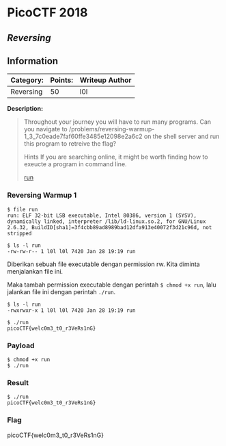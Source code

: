 # __PicoCTF 2018__ 
## _Reversing_

## Information
**Category:** | **Points:** | **Writeup Author**
--- | --- | ---
Reversing | 50 | l0l

**Description:** 

>  Throughout your journey you will have to run many programs. Can you navigate to /problems/reversing-warmup-1_3_7c0eade7faf60ffe3485e12098e2a6c2 on the shell server and run this program to retreive the flag? 
>
>
> Hints
> If you are searching online, it might be worth finding how to exeucte a program in command line.
>
> [run](./run)

### Reversing Warmup 1
```
$ file run 
run: ELF 32-bit LSB executable, Intel 80386, version 1 (SYSV), dynamically linked, interpreter /lib/ld-linux.so.2, for GNU/Linux 2.6.32, BuildID[sha1]=3f4cbb89ad8989bad12dfa913e40072f3d21c96d, not stripped
```

```
$ ls -l run 
-rw-rw-r-- 1 l0l l0l 7420 Jan 28 19:19 run
```

Diberikan sebuah file executable dengan permission rw. Kita diminta menjalankan file ini. 

Maka tambah permission executable dengan perintah `$ chmod +x run`, lalu jalankan file ini dengan perintah `./run`.

```
$ ls -l run
-rwxrwxr-x 1 l0l l0l 7420 Jan 28 19:19 run

$ ./run
picoCTF{welc0m3_t0_r3VeRs1nG}
```



### Payload
```
$ chmod +x run
$ ./run
```

### Result 
```
$ ./run
picoCTF{welc0m3_t0_r3VeRs1nG}
```

### Flag 
picoCTF{welc0m3_t0_r3VeRs1nG}